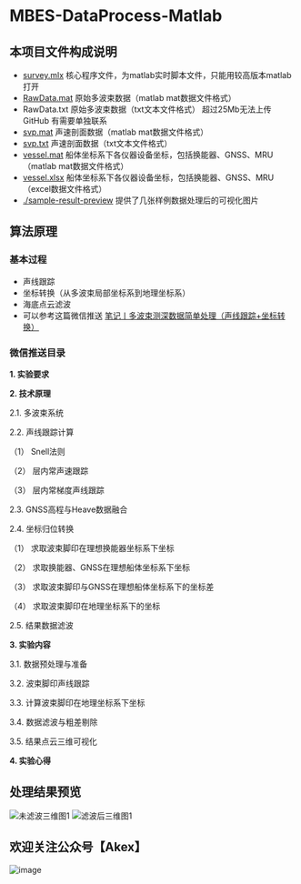 # MBES-DataProcess-Matlab

## 本项目文件构成说明
- [survey.mlx](https://github.com/AkexStar/MBES-DataProcess-Matlab/blob/main/survey.mlx) 核心程序文件，为matlab实时脚本文件，只能用较高版本matlab打开
- [RawData.mat](https://github.com/AkexStar/MBES-DataProcess-Matlab/blob/main/RawData.mat) 原始多波束数据（matlab mat数据文件格式）
- RawData.txt 原始多波束数据（txt文本文件格式） 超过25Mb无法上传GitHub 有需要单独联系
- [svp.mat](https://github.com/AkexStar/MBES-DataProcess-Matlab/blob/main/svp.mat) 声速剖面数据（matlab mat数据文件格式）
- [svp.txt](https://github.com/AkexStar/MBES-DataProcess-Matlab/blob/main/svp.txt) 声速剖面数据（txt文本文件格式）
- [vessel.mat](https://github.com/AkexStar/MBES-DataProcess-Matlab/blob/main/vessel.mat) 船体坐标系下各仪器设备坐标，包括换能器、GNSS、MRU（matlab mat数据文件格式）
- [vessel.xlsx](https://github.com/AkexStar/MBES-DataProcess-Matlab/blob/main/vessel.xlsx) 船体坐标系下各仪器设备坐标，包括换能器、GNSS、MRU（excel数据文件格式）
- [./sample-result-preview](https://github.com/AkexStar/MBES-DataProcess-Matlab/tree/main/sample-result-preview) 提供了几张样例数据处理后的可视化图片
## 算法原理

### 基本过程
- 声线跟踪
- 坐标转换（从多波束局部坐标系到地理坐标系）
- 海底点云滤波
- 可以参考这篇微信推送 [笔记丨多波束测深数据简单处理（声线跟踪+坐标转换）](https://mp.weixin.qq.com/s/uopvvRfChe-lT3MKV3yVUg)

### 微信推送目录
**1. 实验要求**

**2. 技术原理**

  2.1. 多波束系统
  
  2.2. 声线跟踪计算
  
（1） Snell法则

（2） 层内常声速跟踪

（3） 层内常梯度声线跟踪
    
  2.3. GNSS高程与Heave数据融合
  
  2.4. 坐标归位转换
  
（1） 求取波束脚印在理想换能器坐标系下坐标  

（2） 求取换能器、GNSS在理想船体坐标系下坐标

（3） 求取波束脚印与GNSS在理想船体坐标系下的坐标差

（4） 求取波束脚印在地理坐标系下的坐标
    
2.5. 结果数据滤波

**3. 实验内容**

  3.1. 数据预处理与准备
  
  3.2. 波束脚印声线跟踪
  
  3.3. 计算波束脚印在地理坐标系下坐标
  
  3.4. 数据滤波与粗差剔除
  
  3.5. 结果点云三维可视化

**4. 实验心得**

## 处理结果预览
![未滤波三维图1](https://user-images.githubusercontent.com/55226358/227261659-98959b37-96f6-40ed-9d5b-66ffb424715d.png)
![滤波后三维图1](https://user-images.githubusercontent.com/55226358/227261774-2df50aac-0577-4888-a7ee-2c448e8ce77e.png)


## 欢迎关注公众号【Akex】
![image](https://user-images.githubusercontent.com/55226358/227260968-d5fe3591-b752-4554-b815-194df4d3bcb2.png)

